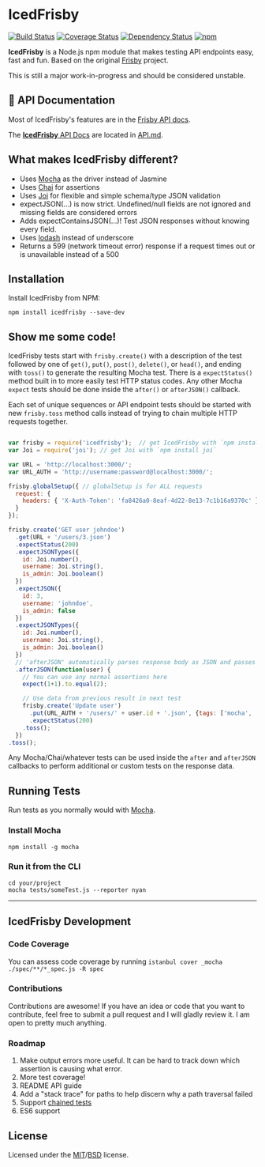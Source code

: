 # IcedFrisby

[![Build Status](https://travis-ci.org/RobertHerhold/IcedFrisby.svg)](https://travis-ci.org/RobertHerhold/IcedFrisby)
[![Coverage Status](https://coveralls.io/repos/RobertHerhold/IcedFrisby/badge.svg)](https://coveralls.io/r/RobertHerhold/IcedFrisby)
[![Dependency Status](https://gemnasium.com/RobertHerhold/IcedFrisby.svg)](https://gemnasium.com/RobertHerhold/IcedFrisby)
[![npm](https://img.shields.io/npm/v/icedfrisby.svg)](http://www.npmjs.com/package/icedfrisby)


**IcedFrisby** is a Node.js npm module that makes testing API endpoints easy, fast and fun. Based on the original [Frisby](https://github.com/vlucas/frisby) project.

This is still a major work-in-progress and should be considered unstable.

## :orange_book: API Documentation
Most of IcedFrisby's features are in the [Frisby API docs](http://frisbyjs.com/docs/api/).

The [**IcedFrisby** API Docs](https://github.com/RobertHerhold/IcedFrisby/blob/master/API.md) are located in [API.md](https://github.com/RobertHerhold/IcedFrisby/blob/master/API.md).

## What makes IcedFrisby different?
* Uses [Mocha](https://github.com/mochajs/mocha) as the driver instead of Jasmine
* Uses [Chai](https://github.com/chaijs/chai) for assertions
* Uses [Joi](https://github.com/hapijs/joi) for flexible and simple schema/type JSON validation
* expectJSON(...) is now strict. Undefined/null fields are not ignored and missing fields are considered errors
* Adds expectContainsJSON(...)! Test JSON responses without knowing every field.
* Uses [lodash](https://github.com/lodash/lodash) instead of underscore
* Returns a 599 (network timeout error) response if a request times out or is unavailable instead of a 500

## Installation

Install IcedFrisby from NPM:

    npm install icedfrisby --save-dev

## Show me some code!

IcedFrisby tests start with `frisby.create()` with a description of the test followed by one of `get()`, `put()`, `post()`, `delete()`, or `head()`, and ending with `toss()` to generate the resulting Mocha test. There is a `expectStatus()` method built in to more easily test HTTP status codes. Any other Mocha `expect` tests should be done inside the `after()` or `afterJSON()` callback.

Each set of unique sequences or API endpoint tests should be started with new `frisby.toss` method calls instead of trying to chain multiple HTTP requests together.

```javascript

var frisby = require('icedfrisby');  // get IcedFrisby with `npm install icedfrisby`
var Joi = require('joi'); // get Joi with `npm install joi`

var URL = 'http://localhost:3000/';
var URL_AUTH = 'http://username:password@localhost:3000/';

frisby.globalSetup({ // globalSetup is for ALL requests
  request: {
    headers: { 'X-Auth-Token': 'fa8426a0-8eaf-4d22-8e13-7c1b16a9370c' }
  }
});

frisby.create('GET user johndoe')
  .get(URL + '/users/3.json')
  .expectStatus(200)
  .expectJSONTypes({
    id: Joi.number(),
    username: Joi.string(),
    is_admin: Joi.boolean()
  })
  .expectJSON({
    id: 3,
    username: 'johndoe',
    is_admin: false
  })
  .expectJSONTypes({
    id: Joi.number(),
    username: Joi.string(),
    is_admin: Joi.boolean()
  })
  // 'afterJSON' automatically parses response body as JSON and passes it as an argument
  .afterJSON(function(user) {
  	// You can use any normal assertions here
  	expect(1+1).to.equal(2);

  	// Use data from previous result in next test
    frisby.create('Update user')
      .put(URL_AUTH + '/users/' + user.id + '.json', {tags: ['mocha', 'bdd']})
      .expectStatus(200)
    .toss();
  })
.toss();

```

Any Mocha/Chai/whatever tests can be used inside the `after` and `afterJSON` callbacks to perform additional or custom tests on the response data.

## Running Tests

Run tests as you normally would with [Mocha](https://github.com/mochajs/mocha).

### Install Mocha

    npm install -g mocha

### Run it from the CLI

    cd your/project
    mocha tests/someTest.js --reporter nyan

---

## IcedFrisby Development

### Code Coverage
You can assess code coverage by running `istanbul cover _mocha ./spec/**/*_spec.js -R spec`

### Contributions
Contributions are awesome! If you have an idea or code that you want to contribute, feel free to submit a pull request and I will gladly review it. I am open to pretty much anything.

### Roadmap
1. Make output errors more useful. It can be hard to track down which assertion is causing what error.
1. More test coverage!
1. README API guide
1. Add a "stack trace" for paths to help discern why a path traversal failed
1. Support [chained tests](https://github.com/vlucas/frisby/issues/223)
1. ES6 support

## License
Licensed under the [MIT](http://opensource.org/licenses/MIT)/[BSD](http://opensource.org/licenses/BSD-3-Clause) license.
